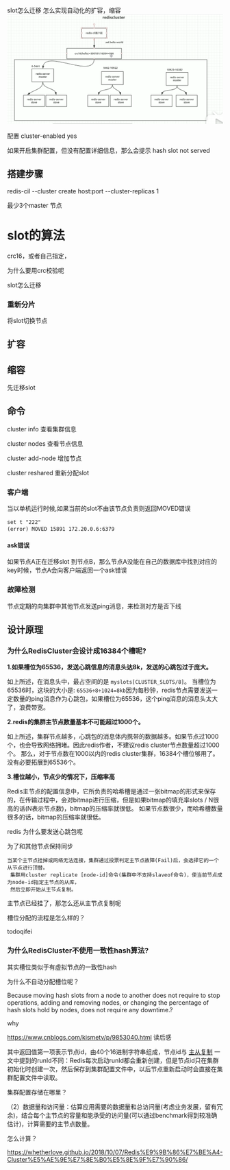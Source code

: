 ## 
slot怎么迁移
怎么实现自动化的扩容，缩容
![Alt text](./img/cluster1.png)



配置
cluster-enabled yes

如果开启集群配置，但没有配置详细信息，那么会提示
hash slot not served

## 搭建步骤

redis-cil --cluster create host:port --cluster-replicas 1

最少3个master 节点



# slot的算法

crc16，或者自己指定，

为什么要用crc校验呢

slot怎么迁移



### 重新分片

将slot切换节点




## 扩容







## 缩容

先迁移slot




## 命令 
cluster info 查看集群信息

cluster nodes 查看节点信息

cluster add-node  增加节点

cluster reshared  重新分配slot





### 客户端

当以单机运行时候,如果当前的slot不由该节点负责则返回MOVED错误

```redis
set t "222"
(error) MOVED 15891 172.20.0.6:6379
```





#### ask错误

如果节点A正在迁移slot 到节点B，那么节点A没能在自己的数据库中找到对应的key时候，节点A会向客户端返回一个ask错误



### 故障检测

节点定期的向集群中其他节点发送ping消息，来检测对方是否下线





## 设计原理



### 为什么RedisCluster会设计成16384个槽呢?

**1.如果槽位为65536，发送心跳信息的消息头达8k，发送的心跳包过于庞大。**

如上所述，在消息头中，最占空间的是 `myslots[CLUSTER_SLOTS/8]`。 当槽位为65536时，这块的大小是: `65536÷8÷1024=8kb`因为每秒钟，redis节点需要发送一定数量的ping消息作为心跳包，如果槽位为65536，这个ping消息的消息头太大了，浪费带宽。

**2.redis的集群主节点数量基本不可能超过1000个。**

如上所述，集群节点越多，心跳包的消息体内携带的数据越多。如果节点过1000个，也会导致网络拥堵。因此redis作者，不建议redis cluster节点数量超过1000个。 那么，对于节点数在1000以内的redis cluster集群，16384个槽位够用了。没有必要拓展到65536个。

**3.槽位越小，节点少的情况下，压缩率高**

Redis主节点的配置信息中，它所负责的哈希槽是通过一张bitmap的形式来保存的，在传输过程中，会对bitmap进行压缩，但是如果bitmap的填充率slots / N很高的话(N表示节点数)，bitmap的压缩率就很低。 如果节点数很少，而哈希槽数量很多的话，bitmap的压缩率就很低。



redis 为什么要发送心跳包呢

为了和其他节点保持同步





```
当某个主节点挂掉或网络无法连接，集群通过投票判定主节点故障(Fail)后，会选择它的一个从节点进行顶替。
 集群用cluster replicate [node-id]命令(集群中不支持slaveof命令)，使当前节点成为node-id指定主节点的从库，
 然后立即开始从主节点复制。
```

主节点已经挂了，那怎么还从主节点复制呢





槽位分配的流程是怎么样的？

todoqifei



### 为什么RedisCluster不使用一致性hash算法?

其实槽位类似于有虚拟节点的一致性hash



为什么不自动分配槽位呢？





Because moving hash slots from a node to another does not require to stop operations, adding and removing nodes, or changing the percentage of hash slots hold by nodes, does not require any downtime.?

why













https://www.cnblogs.com/kismetv/p/9853040.html 读后感

其中返回值第一项表示节点id，由40个16进制字符串组成，节点id与 [主从复制](https://www.cnblogs.com/kismetv/p/9236731.html) 一文中提到的runId不同：Redis每次启动runId都会重新创建，但是节点id只在集群初始化时创建一次，然后保存到集群配置文件中，以后节点重新启动时会直接在集群配置文件中读取。

集群配置存储在哪里？



（2）数据量和访问量：估算应用需要的数据量和总访问量(考虑业务发展，留有冗余)，结合每个主节点的容量和能承受的访问量(可以通过benchmark得到较准确估计)，计算需要的主节点数量。

怎么计算？







https://whetherlove.github.io/2018/10/07/Redis%E9%9B%86%E7%BE%A4-Cluster%E5%AE%9E%E7%8E%B0%E5%8E%9F%E7%90%86/











